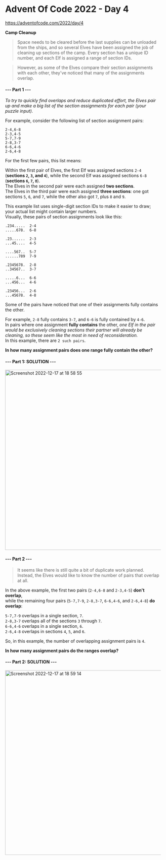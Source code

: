 # Advent Of Code 2022 - Day 4
https://adventofcode.com/2022/day/4


**Camp Cleanup**
> Space needs to be cleared before the last supplies can be unloaded from the ships, and so several Elves have been assigned the job of cleaning up sections of the camp. Every section has a unique ID number, and each Elf is assigned a range of section IDs.

> However, as some of the Elves compare their section assignments with each other, they've noticed that many of the assignments overlap.

#### --- Part 1 ---
*To try to quickly find overlaps and reduce duplicated effort, the Elves pair up and make a big list of the section assignments for each pair (your puzzle input).*

For example, consider the following list of section assignment pairs:
```
2-4,6-8
2-3,4-5
5-7,7-9
2-8,3-7
6-6,4-6
2-6,4-8
```
For the first few pairs, this list means:

Within the first pair of Elves, the first Elf was assigned sections `2-4` (**sections `2`, `3`, and `4`**), while the second Elf was assigned sections `6-8` (**sections `6`, `7`, `8`**).<br>
The Elves in the second pair were each assigned **two sections**.<br>
The Elves in the third pair were each assigned **three sections**: one got sections `5`, `6`, and `7`, while the other also got `7`, plus `8` and `9`.

This example list uses single-digit section IDs to make it easier to draw; your actual list might contain larger numbers.<br>
Visually, these pairs of section assignments look like this:
```
.234.....  2-4
.....678.  6-8

.23......  2-3
...45....  4-5

....567..  5-7
......789  7-9

.2345678.  2-8
..34567..  3-7

.....6...  6-6
...456...  4-6

.23456...  2-6
...45678.  4-8
```
Some of the pairs have noticed that one of their assignments fully contains the other.

For example, `2-8` fully contains `3-7`, and `6-6` is fully contained by `4-6`.<br>
In pairs where one assignment **fully contains** the other, *one Elf in the pair would be exclusively cleaning sections their partner will already be cleaning, so these seem like the most in need of reconsideration.*<br>
In this example, there are `2 such pairs`.

**In how many assignment pairs does one range fully contain the other?**

#### --- Part 1: SOLUTION ---
<img width="581" alt="Screenshot 2022-12-17 at 18 58 55" src="https://user-images.githubusercontent.com/40168753/208257432-c2a42c39-89d6-4e40-a4a3-474d96a387d1.png">


#### --- Part 2 ---
> It seems like there is still quite a bit of duplicate work planned. Instead, the Elves would like to know the number of pairs that overlap at all.

In the above example, the first two pairs (`2-4,6-8` and `2-3,4-5`) **don't overlap**,<br>
while the remaining four pairs (`5-7,7-9`, `2-8,3-7`, `6-6,4-6`, and `2-6,4-8`) **do overlap**:

`5-7,7-9` overlaps in a single section, `7`.<br>
`2-8,3-7` overlaps all of the sections `3` through `7`.<br>
`6-6,4-6` overlaps in a single section, `6`.<br>
`2-6,4-8` overlaps in sections `4`, `5`, and `6`.<br>

So, in this example, the number of overlapping assignment pairs is `4`.

**In how many assignment pairs do the ranges overlap?**

#### --- Part 2: SOLUTION ---
<img width="595" alt="Screenshot 2022-12-17 at 18 59 14" src="https://user-images.githubusercontent.com/40168753/208257447-d3618179-965b-492e-b023-9cdf37fefcfd.png">


